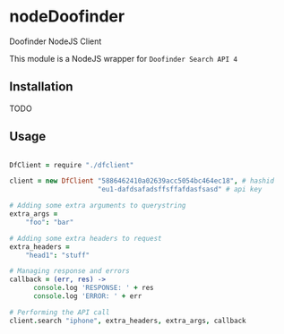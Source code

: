nodeDoofinder
=============

Doofinder NodeJS Client

This module is a NodeJS wrapper for `Doofinder Search API 4`


Installation
------------
TODO

Usage
-----

```coffeescript

DfClient = require "./dfclient"

client = new DfClient "5886462410a02639acc5054bc464ec18", # hashid 
					  "eu1-dafdsafadsffsffafdasfsasd" # api key

# Adding some extra arguments to querystring
extra_args =
	"foo": "bar"

# Adding some extra headers to request
extra_headers =
	"head1": "stuff"

# Managing response and errors
callback = (err, res) ->
      console.log 'RESPONSE: ' + res
      console.log 'ERROR: ' + err

# Performing the API call
client.search "iphone", extra_headers, extra_args, callback

```